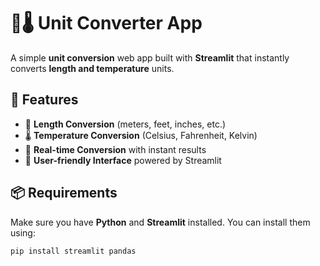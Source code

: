 # 📏🌡️ Unit Converter App

A simple **unit conversion** web app built with **Streamlit** that instantly converts **length and temperature** units.

## 🚀 Features
- 📏 **Length Conversion** (meters, feet, inches, etc.)
- 🌡️ **Temperature Conversion** (Celsius, Fahrenheit, Kelvin)
- 🔄 **Real-time Conversion** with instant results
- 🎨 **User-friendly Interface** powered by Streamlit

## 📦 Requirements
Make sure you have **Python** and **Streamlit** installed. You can install them using:

```bash
pip install streamlit pandas
